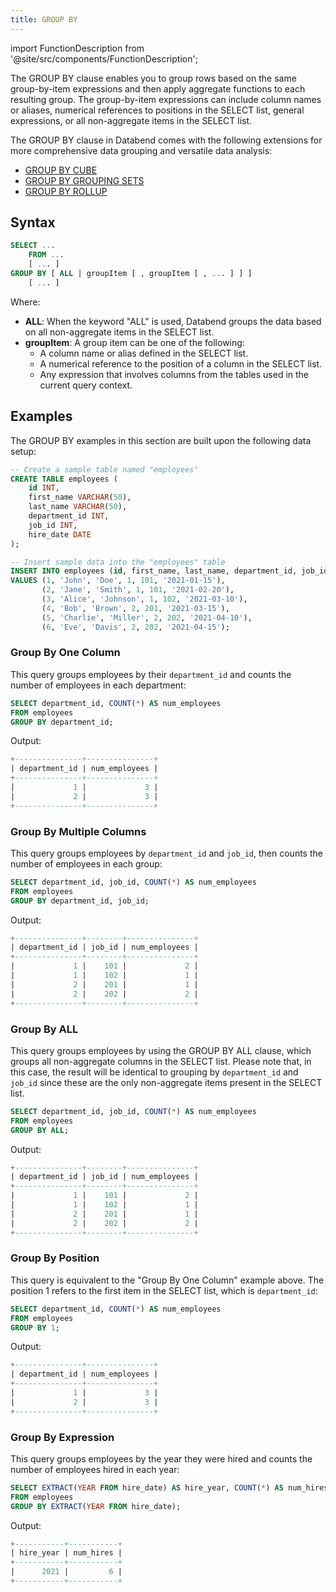 ```yaml
---
title: GROUP BY
---
```

import FunctionDescription from '@site/src/components/FunctionDescription';

<FunctionDescription description="Introduced or updated: v1.2.32"/>

The GROUP BY clause enables you to group rows based on the same group-by-item expressions and then apply aggregate functions to each resulting group. The group-by-item expressions can include column names or aliases, numerical references to positions in the SELECT list, general expressions, or all non-aggregate items in the SELECT list.

The GROUP BY clause in Databend comes with the following extensions for more comprehensive data grouping and versatile data analysis:

- [GROUP BY CUBE](./08-query-group-by-cube.md)
- [GROUP BY GROUPING SETS](./07-query-group-by-grouping-sets.md)
- [GROUP BY ROLLUP](./09-query-group-by-rollup.md)

## Syntax

```sql
SELECT ...
    FROM ...
    [ ... ]
GROUP BY [ ALL | groupItem [ , groupItem [ , ... ] ] ]
    [ ... ]
```

Where:

- **ALL**: When the keyword "ALL" is used, Databend groups the data based on all non-aggregate items in the SELECT list.
- **groupItem**: A group item can be one of the following:
    - A column name or alias defined in the SELECT list.
    - A numerical reference to the position of a column in the SELECT list.
    - Any expression that involves columns from the tables used in the current query context.

## Examples

The GROUP BY examples in this section are built upon the following data setup:

```sql
-- Create a sample table named "employees"
CREATE TABLE employees (
    id INT,
    first_name VARCHAR(50),
    last_name VARCHAR(50),
    department_id INT,
    job_id INT,
    hire_date DATE
);

-- Insert sample data into the "employees" table
INSERT INTO employees (id, first_name, last_name, department_id, job_id, hire_date)
VALUES (1, 'John', 'Doe', 1, 101, '2021-01-15'),
       (2, 'Jane', 'Smith', 1, 101, '2021-02-20'),
       (3, 'Alice', 'Johnson', 1, 102, '2021-03-10'),
       (4, 'Bob', 'Brown', 2, 201, '2021-03-15'),
       (5, 'Charlie', 'Miller', 2, 202, '2021-04-10'),
       (6, 'Eve', 'Davis', 2, 202, '2021-04-15');
```

### Group By One Column

This query groups employees by their `department_id` and counts the number of employees in each department:
```sql
SELECT department_id, COUNT(*) AS num_employees
FROM employees
GROUP BY department_id;
```

Output:
```sql
+---------------+---------------+
| department_id | num_employees |
+---------------+---------------+
|             1 |             3 |
|             2 |             3 |
+---------------+---------------+
```

### Group By Multiple Columns

This query groups employees by `department_id` and `job_id`, then counts the number of employees in each group:
```sql
SELECT department_id, job_id, COUNT(*) AS num_employees
FROM employees
GROUP BY department_id, job_id;
```

Output:
```sql
+---------------+--------+---------------+
| department_id | job_id | num_employees |
+---------------+--------+---------------+
|             1 |    101 |             2 |
|             1 |    102 |             1 |
|             2 |    201 |             1 |
|             2 |    202 |             2 |
+---------------+--------+---------------+
```

### Group By ALL

This query groups employees by using the GROUP BY ALL clause, which groups all non-aggregate columns in the SELECT list. Please note that, in this case, the result will be identical to grouping by `department_id` and `job_id` since these are the only non-aggregate items present in the SELECT list.

```sql
SELECT department_id, job_id, COUNT(*) AS num_employees
FROM employees
GROUP BY ALL;
```

Output:
```sql
+---------------+--------+---------------+
| department_id | job_id | num_employees |
+---------------+--------+---------------+
|             1 |    101 |             2 |
|             1 |    102 |             1 |
|             2 |    201 |             1 |
|             2 |    202 |             2 |
+---------------+--------+---------------+
```


### Group By Position

This query is equivalent to the "Group By One Column" example above. The position 1 refers to the first item in the SELECT list, which is `department_id`:
```sql
SELECT department_id, COUNT(*) AS num_employees
FROM employees
GROUP BY 1;
```

Output:
```sql
+---------------+---------------+
| department_id | num_employees |
+---------------+---------------+
|             1 |             3 |
|             2 |             3 |
+---------------+---------------+
```

### Group By Expression

This query groups employees by the year they were hired and counts the number of employees hired in each year:
```sql
SELECT EXTRACT(YEAR FROM hire_date) AS hire_year, COUNT(*) AS num_hires
FROM employees
GROUP BY EXTRACT(YEAR FROM hire_date);
```

Output:
```sql
+-----------+-----------+
| hire_year | num_hires |
+-----------+-----------+
|      2021 |         6 |
+-----------+-----------+
```